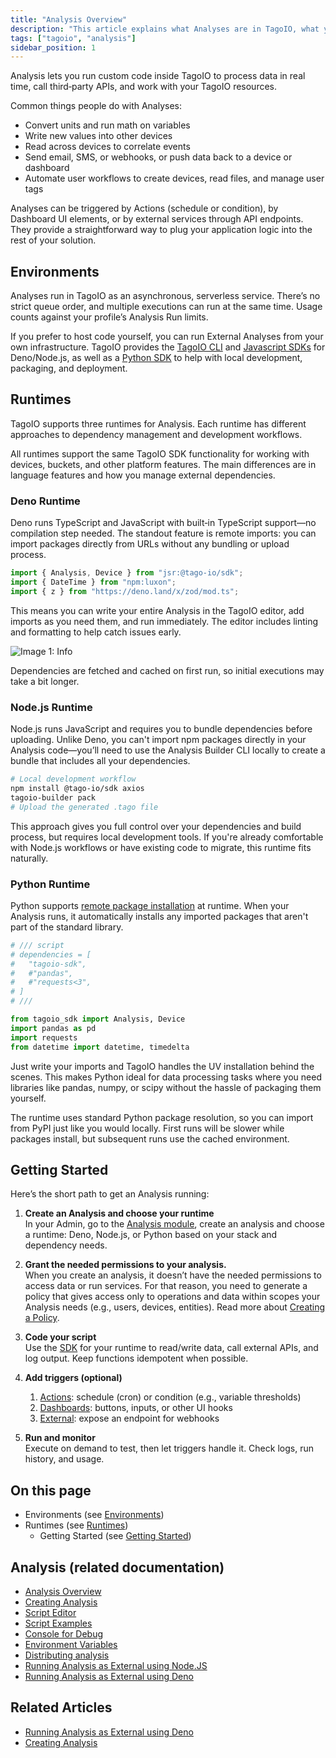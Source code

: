 ```yaml
---
title: "Analysis Overview"
description: "This article explains what Analyses are in TagoIO, what you can do with them, how they are triggered, and links to related documentation and examples."
tags: ["tagoio", "analysis"]
sidebar_position: 1
---
```

Analysis lets you run custom code inside TagoIO to process data in real time, call third‑party APIs, and work with your TagoIO resources.

Common things people do with Analyses:
- Convert units and run math on variables
- Write new values into other devices
- Read across devices to correlate events
- Send email, SMS, or webhooks, or push data back to a device or dashboard
- Automate user workflows to create devices, read files, and manage user tags

Analyses can be triggered by Actions (schedule or condition), by Dashboard UI elements, or by external services through API endpoints. They provide a straightforward way to plug your application logic into the rest of your solution.

<YouTube videoId="ZlcvyjCQNn8" title="Running Analysis on IoT Devices" />

## Environments
Analyses run in TagoIO as an asynchronous, serverless service. There’s no strict queue order, and multiple executions can run at the same time. Usage counts against your profile’s Analysis Run limits.

If you prefer to host code yourself, you can run External Analyses from your own infrastructure. TagoIO provides the [TagoIO CLI](https://github.com/tago-io/tagoio-cli) and [Javascript SDKs](/tagoio/sdk/nodejs-sdk) for Deno/Node.js, as well as a [Python SDK](/tagoio/sdk/python-sdk) to help with local development, packaging, and deployment.

## Runtimes
TagoIO supports three runtimes for Analysis. Each runtime has different approaches to dependency management and development workflows.

All runtimes support the same TagoIO SDK functionality for working with devices, buckets, and other platform features. The main differences are in language features and how you manage external dependencies.

### Deno Runtime
Deno runs TypeScript and JavaScript with built‑in TypeScript support—no compilation step needed. The standout feature is remote imports: you can import packages directly from URLs without any bundling or upload process.

```ts
import { Analysis, Device } from "jsr:@tago-io/sdk";
import { DateTime } from "npm:luxon";
import { z } from "https://deno.land/x/zod/mod.ts";
```

This means you can write your entire Analysis in the TagoIO editor, add imports as you need them, and run immediately. The editor includes linting and formatting to help catch issues early.

![Image 1: Info](/docs_imagem/tagoio/info-8.png)

Dependencies are fetched and cached on first run, so initial executions may take a bit longer.

### Node.js Runtime
Node.js runs JavaScript and requires you to bundle dependencies before uploading. Unlike Deno, you can't import npm packages directly in your Analysis code—you’ll need to use the Analysis Builder CLI locally to create a bundle that includes all your dependencies.

```bash
# Local development workflow
npm install @tago-io/sdk axios
tagoio-builder pack
# Upload the generated .tago file
```

This approach gives you full control over your dependencies and build process, but requires local development tools. If you're already comfortable with Node.js workflows or have existing code to migrate, this runtime fits naturally.

### Python Runtime
Python supports [remote package installation](https://docs.astral.sh/uv/guides/scripts/#declaring-script-dependencies) at runtime. When your Analysis runs, it automatically installs any imported packages that aren't part of the standard library.

```python
# /// script
# dependencies = [
#   "tagoio-sdk",
#   #"pandas",
#   #"requests<3",
# ]
# ///

from tagoio_sdk import Analysis, Device
import pandas as pd
import requests
from datetime import datetime, timedelta
```

Just write your imports and TagoIO handles the UV installation behind the scenes. This makes Python ideal for data processing tasks where you need libraries like pandas, numpy, or scipy without the hassle of packaging them yourself.

The runtime uses standard Python package resolution, so you can import from PyPI just like you would locally. First runs will be slower while packages install, but subsequent runs use the cached environment.

## Getting Started
Here’s the short path to get an Analysis running:

1. **Create an Analysis and choose your runtime**  
   In your Admin, go to the [Analysis module](https://admin.tago.io/analysis), create an analysis and choose a runtime: Deno, Node.js, or Python based on your stack and dependency needs.

2. **Grant the needed permissions to your analysis.**  
   When you create an analysis, it doesn’t have the needed permissions to access data or run services. For that reason, you need to generate a policy that gives access only to operations and data within scopes your Analysis needs (e.g., users, devices, entities). Read more about [Creating a Policy](/tagoio/security/creating-a-policy).

3. **Code your script**  
   Use the [SDK](https://help.tago.io/portal/en/kb/tagoio/14-sdk) for your runtime to read/write data, call external APIs, and log output. Keep functions idempotent when possible.

4. **Add triggers (optional)**  
   1. [Actions](/tagoio/actions/actions): schedule (cron) or condition (e.g., variable thresholds)  
   2. [Dashboards](/tagoio/dashboards/dashboard-overview): buttons, inputs, or other UI hooks  
   3. [External](/tagoio/analysis/running-analysis-as-external-using-nodejs): expose an endpoint for webhooks

5. **Run and monitor**  
   Execute on demand to test, then let triggers handle it. Check logs, run history, and usage.

## On this page
- Environments (see [Environments](#environments))
- Runtimes (see [Runtimes](#runtimes))
  - Getting Started (see [Getting Started](#getting-started))

## Analysis (related documentation)
- [Analysis Overview](../analysis/analysis-overview)
- [Creating Analysis](../analysis/creating-analysis)
- [Script Editor](../script-editor)
- [Script Examples](/tagoio/tutorials/script-examples)
- [Console for Debug](../console-for-debug)
- [Environment Variables](../environment-variables)
- [Distributing analysis](../analysis/distributing-analysis)
- [Running Analysis as External using Node.JS](../analysis/running-analysis-as-external-using-nodejs)
- [Running Analysis as External using Deno](../analysis/running-analysis-as-external-using-deno)

## Related Articles
- [Running Analysis as External using Deno](../analysis/running-analysis-as-external-using-deno)
- [Creating Analysis](../analysis/creating-analysis)
